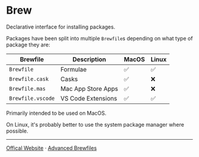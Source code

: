 # Brew

Declarative interface for installing packages.

Packages have been split into multiple `Brewfile`s depending on what type of
package they are:

| Brewfile          | Description        | MacOS | Linux |
| ----------------- | ------------------ | ----- | ----- |
| `Brewfile`        | Formulae           | ✅    | ✅    |
| `Brewfile.cask`   | Casks              | ✅    | ❌    |
| `Brewfile.mas`    | Mac App Store Apps | ✅    | ❌    |
| `Brewfile.vscode` | VS Code Extensions | ✅    | ✅    |

Primarily intended to be used on MacOS.

On Linux, it's probably better to use the system package manager where possible.

---

[Offical Website](https://docs.brew.sh/Brew-Bundle-and-Brewfile)
&centerdot;
[Advanced Brewfiles](https://docs.brew.sh/Brew-Bundle-and-Brewfile#advanced-brewfiles)
